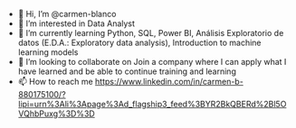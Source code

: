 - 👋 Hi, I’m @carmen-blanco
- 👀 I’m interested in Data Analyst
- 🌱 I’m currently learning Python, SQL, Power BI, Análisis Exploratorio de datos (E.D.A.: Exploratory data analysis), Introduction to machine learning models
- 💞️ I’m looking to collaborate on Join a company where I can apply what I have learned and be able to continue training and learning
- 📫 How to reach me https://www.linkedin.com/in/carmen-b-880175100/?lipi=urn%3Ali%3Apage%3Ad_flagship3_feed%3BYR2BkQBERd%2Bl5OVQhbPuxg%3D%3D

<!---
carmen-blanco/carmen-blanco is a ✨ special ✨ repository because its `README.md` (this file) appears on your GitHub profile.
You can click the Preview link to take a look at your changes.
--->
